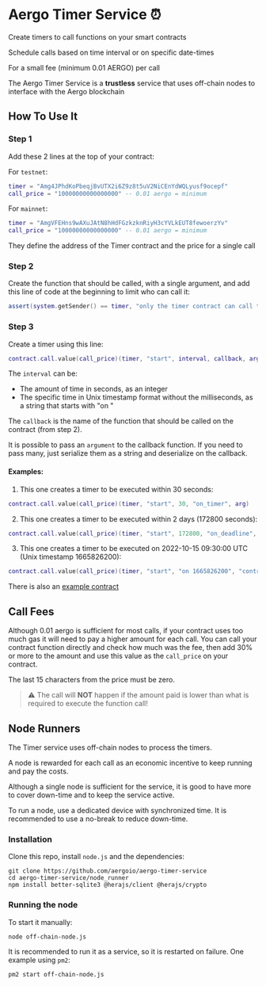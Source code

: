 # Aergo Timer Service ⏰

Create timers to call functions on your smart contracts

Schedule calls based on time interval or on specific date-times

For a small fee (minimum 0.01 AERGO) per call

The Aergo Timer Service is a **trustless** service that uses off-chain nodes to interface with the Aergo blockchain


## How To Use It

### Step 1

Add these 2 lines at the top of your contract:

For `testnet`:

```lua
timer = "Amg4JPhdKoPbeqjBvUTX2i6Z9z8t5uV2NiCEnYdWQLyusf9ocepf"
call_price = "10000000000000000" -- 0.01 aergo = minimum
```

For `mainnet`:

```lua
timer = "AmgVFEHns9wAXuJAtN8hHdFGzkzknRiyH3cYVLkEUT8fewoerzYv"
call_price = "10000000000000000" -- 0.01 aergo = minimum
```

They define the address of the Timer contract and the price for a single call


### Step 2

Create the function that should be called, with a single argument, and add this line of code at the beginning to limit who can call it:

```lua
assert(system.getSender() == timer, "only the timer contract can call this function")
```


### Step 3

Create a timer using this line:

```lua
contract.call.value(call_price)(timer, "start", interval, callback, argument)
```

The `interval` can be:

* The amount of time in seconds, as an integer
* The specific time in Unix timestamp format without the milliseconds, as a string that starts with "on "

The `callback` is the name of the function that should be called on the contract (from step 2).

It is possible to pass an `argument` to the callback function. If you need to pass many, just serialize them as a string and deserialize on the callback.

#### Examples:

1. This one creates a timer to be executed within 30 seconds:

```lua
contract.call.value(call_price)(timer, "start", 30, "on_timer", arg)
```

2. This one creates a timer to be executed within 2 days (172800 seconds):

```lua
contract.call.value(call_price)(timer, "start", 172800, "on_deadline", arg)
```

3. This one creates a timer to be executed on 2022-10-15 09:30:00 UTC (Unix timestamp 1665826200):

```lua
contract.call.value(call_price)(timer, "start", "on 1665826200", "contract_end", arg)
```

There is also an [example contract](example/caller.lua)


## Call Fees

Although 0.01 aergo is sufficient for most calls, if your contract uses too much gas it will need to pay a higher amount for each call. You can call your contract function directly and check how much was the fee, then add 30% or more to the amount and use this value as the `call_price` on your contract.

The last 15 characters from the price must be zero.

> :warning: The call will **NOT** happen if the amount paid is lower than what is required to execute the function call!


## Node Runners

The Timer service uses off-chain nodes to process the timers.

A node is rewarded for each call as an economic incentive to keep running and pay the costs.

Although a single node is sufficient for the service, it is good to have more to cover down-time and to keep the service active.

To run a node, use a dedicated device with synchronized time. It is recommended to use a no-break to reduce down-time.

### Installation

Clone this repo, install `node.js` and the dependencies:

```
git clone https://github.com/aergoio/aergo-timer-service
cd aergo-timer-service/node_runner
npm install better-sqlite3 @herajs/client @herajs/crypto
```

### Running the node

To start it manually:

```
node off-chain-node.js
```

It is recommended to run it as a service, so it is restarted on failure.
One example using `pm2`:

```
pm2 start off-chain-node.js
```
